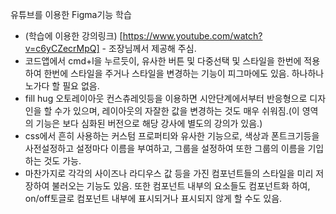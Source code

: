 유튜브를 이용한 Figma기능 학습

- (학습에 이용한 강의링크) [https://www.youtube.com/watch?v=c6yCZecrMpQ] - 조장님께서 제공해 주심.
- 코드앱에서 cmd+l을 누르듯이, 유사한 버튼 및 다중선택 및 스타일을 한번에 적용하여 한번에 스타일을 주거나 스타일을 변경하는 기능이 피그마에도 있음. 하나하나 노가다 할 필요 없음.
- fill hug 오토레이아웃 컨스츄레잇등을 이용하면 시안단계에서부터 반응형으로 디자인을 할 수가 있으며, 레이아웃의 자잘한 값을 변경하는 것도 매우 쉬워짐.(이 영역의 기능은 보다 심화된 버전으로 해당 강사에 별도의 강의가 있음.)
- css에서 흔히 사용하는 커스텀 프로퍼티와 유사한 기능으로, 색상과 폰트크기등을 사전설정하고 설정마다 이름을 부여하고, 그룹을 설정하여 또한 그룹의 이름을 기입하는 것도 가능.
- 마찬가지로 각각의 사이즈나 라디우스 값 등을 가진 컴포넌트들의 스타일을 미리 저장하여 불러오는 기능도 있음. 또한 컴포넌트 내부의 요소들도 컴포넌트화 하여, on/off토글로 컴포넌트 내부에 표시되거나 표시되지 않게 할 수도 있음.
